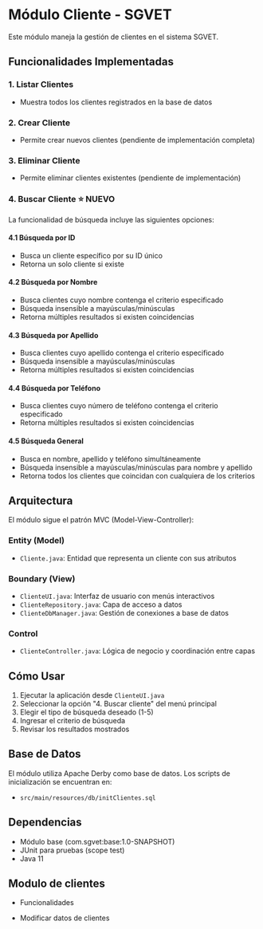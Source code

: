 # Módulo Cliente - SGVET

Este módulo maneja la gestión de clientes en el sistema SGVET.

## Funcionalidades Implementadas

### 1. Listar Clientes
- Muestra todos los clientes registrados en la base de datos

### 2. Crear Cliente
- Permite crear nuevos clientes (pendiente de implementación completa)

### 3. Eliminar Cliente
- Permite eliminar clientes existentes (pendiente de implementación)

### 4. Buscar Cliente ⭐ **NUEVO**
La funcionalidad de búsqueda incluye las siguientes opciones:

#### 4.1 Búsqueda por ID
- Busca un cliente específico por su ID único
- Retorna un solo cliente si existe

#### 4.2 Búsqueda por Nombre
- Busca clientes cuyo nombre contenga el criterio especificado
- Búsqueda insensible a mayúsculas/minúsculas
- Retorna múltiples resultados si existen coincidencias

#### 4.3 Búsqueda por Apellido
- Busca clientes cuyo apellido contenga el criterio especificado
- Búsqueda insensible a mayúsculas/minúsculas
- Retorna múltiples resultados si existen coincidencias

#### 4.4 Búsqueda por Teléfono
- Busca clientes cuyo número de teléfono contenga el criterio especificado
- Retorna múltiples resultados si existen coincidencias

#### 4.5 Búsqueda General
- Busca en nombre, apellido y teléfono simultáneamente
- Búsqueda insensible a mayúsculas/minúsculas para nombre y apellido
- Retorna todos los clientes que coincidan con cualquiera de los criterios

## Arquitectura

El módulo sigue el patrón MVC (Model-View-Controller):

### Entity (Model)
- `Cliente.java`: Entidad que representa un cliente con sus atributos

### Boundary (View)
- `ClienteUI.java`: Interfaz de usuario con menús interactivos
- `ClienteRepository.java`: Capa de acceso a datos
- `ClienteDbManager.java`: Gestión de conexiones a base de datos

### Control
- `ClienteController.java`: Lógica de negocio y coordinación entre capas

## Cómo Usar

1. Ejecutar la aplicación desde `ClienteUI.java`
2. Seleccionar la opción "4. Buscar cliente" del menú principal
3. Elegir el tipo de búsqueda deseado (1-5)
4. Ingresar el criterio de búsqueda
5. Revisar los resultados mostrados

## Base de Datos

El módulo utiliza Apache Derby como base de datos. Los scripts de inicialización se encuentran en:
- `src/main/resources/db/initClientes.sql`

## Dependencias

- Módulo base (com.sgvet:base:1.0-SNAPSHOT)
- JUnit para pruebas (scope test)
- Java 11
## Modulo de clientes
- Funcionalidades
* Modificar datos de clientes